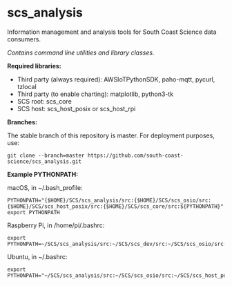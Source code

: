 # scs_analysis
Information management and analysis tools for South Coast Science data consumers.

_Contains command line utilities and library classes._


**Required libraries:** 

* Third party (always required): AWSIoTPythonSDK, paho-mqtt, pycurl, tzlocal
* Third party (to enable charting): matplotlib, python3-tk
* SCS root: scs_core
* SCS host: scs_host_posix or scs_host_rpi


**Branches:**

The stable branch of this repository is master. For deployment purposes, use:

    git clone --branch=master https://github.com/south-coast-science/scs_analysis.git


**Example PYTHONPATH:**

macOS, in ~/.bash_profile:

    PYTHONPATH="{$HOME}/SCS/scs_analysis/src:{$HOME}/SCS/scs_osio/src:{$HOME}/SCS/scs_host_posix/src:{$HOME}/SCS/scs_core/src:${PYTHONPATH}" 
    export PYTHONPATH


Raspberry Pi, in /home/pi/.bashrc:

    export  PYTHONPATH=~/SCS/scs_analysis/src:~/SCS/scs_dev/src:~/SCS/scs_osio/src:~/SCS/scs_mfr/src:~/SCS/scs_dfe_eng/src:~/SCS/scs_host_rpi/src:~/SCS/scs_core/src:$PYTHONPATH


Ubuntu, in ~/.bashrc:

    export PYTHONPATH="~/SCS/scs_analysis/src:~/SCS/scs_osio/src:~/SCS/scs_host_posix/src:~/SCS/scs_core/src:$PYTHONPATH"
